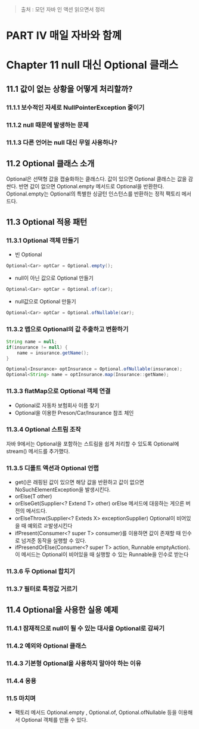 > 출처 : 모던 자바 인 액션 읽으면서 정리

# PART Ⅳ 매일 자바와 함꼐
# Chapter 11 null 대신 Optional 클래스
## 11.1 값이 없는 상황을 어떻게 처리할까?
### 11.1.1 보수적인 자세로 NullPointerException 줄이기
### 11.1.2 null 때문에 발생하는 문제
### 11.1.3 다른 언어는 null 대신 무얼 사용하나?

## 11.2 Optional 클래스 소개
Optional은 선택형 값을 캡슐화하는 클래스다. 값이 있으면 Optional 클래스는 값을 감싼다.
반면 값이 없으면 Optional.empty 메서드로 Optional을 반환한다.
Optional.empty는 Optional의 특별한 싱글턴 인스턴스를 반환하는 정적 팩토리 메서드다.

## 11.3 Optional 적용 패턴
### 11.3.1 Optional 객체 만들기

- 빈 Optional  
```java
Optional<Car> optCar = Optional.empty();
```

- null이 아닌 값으로 Optional 만들기
```java
Optional<Car> optCar = Optional.of(car);
```

- null값으로 Optional 만들기
```java
Optional<Car> optCar = Optional.ofNullable(car);
```

### 11.3.2 맵으로 Optional의 값 추출하고 변환하기
```java
String name = null;
if(insurance != null) {
    name = insurance.getName();
}
```

```java
Optional<Insurance> optInsurance = Optional.ofNullable(insurance);
Optional<String> name = optInsurance.map(Insurance::getName);
```

### 11.3.3 flatMap으로 Optional 객체 연결
- Optional로 자동차 보험회사 이름 찾기
- Optional을 이용한 Preson/Car/Insurance 참조 체인

### 11.3.4 Optional 스트림 조작
자바 9에서는 Optional을 포함하는 스트림을 쉽게 처리할 수 있도록 Optional에 stream() 메서드를 추가했다.

### 11.3.5 디폴트 액션과 Optional 언랩
- get()은 래핑된 값이 있으면 해당 값을 반환하고 값이 없으면 NoSuchElementException을 발생시킨다.
- orElse(T other)
- orElseGet(Supplier<? Extend T> other) orElse 메서드에 대응하는 게으른 버전의 메서드다.
- orElseThrow(Supplier<? Exteds X> exceptionSupplier) Optional이 비어있을 때 예외르 ㄹ발생시킨다
- ifPresent(Consumer<? super T> consumer)를 이용하면 값이 존재할 때 인수로 넘겨준 동작을 실행할 수 있다.
- ifPresendOrElse(Consumer<? super T> action, Runnable emptyAction). 이 메서드는 Optional이 비어있을 때 실행할 수 있는 Runnable을 인수로 받는다

### 11.3.6 두 Optional 합치기
### 11.3.7 필터로 특정값 거르기

## 11.4 Optional을 사용한 실용 예제
### 11.4.1 잠재적으로 null이 될 수 있는 대사을 Optional로 감싸기
### 11.4.2 예외와 Optional 클래스
### 11.4.3 기본형 Optional을 사용하지 말아야 하는 이유
### 11.4.4 응용
### 11.5 마치며
- 팩토리 메서드 Optional.empty , Optional.of, Optional.ofNullable 등을 이용해서 Optional 객체를 만들 수 있다.







